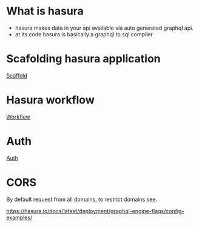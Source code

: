 # What is hasura
* hasura makes data in your api available via auto generated graphql api.
* at its code hasura is basically a graphql to sql compiler

# Scafolding hasura application
[Scaffold](scaffolding.md)

# Hasura workflow
[Workflow](workflow.md)

# Auth
[Auth](auth.md)

# CORS
By default request from all domains, to restrict domains see.

https://hasura.io/docs/latest/deployment/graphql-engine-flags/config-examples/
